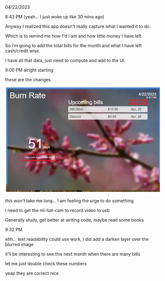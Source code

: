 04/22/2023

8:43 PM (yeah... I just woke up like 30 mins ago)

Anyway I realized this app doesn't really capture what I wanted it to do.

Which is to remind me how f'd I am and how little money I have left.

So I'm going to add the total bills for the month and what I have left cash/credit wise.

I have all that data, just need to compute and add to the UI.

9:00 PM alright starting

these are the changes

<img src="./devlog__ui-update.jpg"/>

this won't take me long... I am feeling the urge to do something

I need to get the ml-hat-cam to record video to usb

Generally study, get better at writing code, maybe read some books

9:32 PM

ehh... text readability could use work, I did add a darken layer over the blurred image

it'll be interesting to see this next month when there are many bills

let me just double check these numbers

yeap they are correct nice
